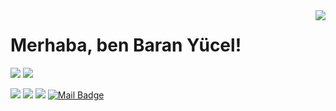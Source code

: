 <img align='right' src="https://github-readme-stats.vercel.app/api?username=cobanov&show_icons=true">

# Merhaba, ben Baran Yücel!

[![](https://medium.com/@baranyucel)](https://twitter.com/zbaranyucel)
[![](https://img.shields.io/github/followers/cobanov?style=social)](https://github.com/baranyucel)


[![](https://img.shields.io/badge/twitter-%231DA1F2.svg?&style=for-the-badge&logo=twitter&logoColor=white)](https://twitter.com/zbaranyucel)
[![](https://img.shields.io/badge/linkedin-%230077B5.svg?&style=for-the-badge&logo=linkedin&logoColor=white)](https://www.linkedin.com/in/zeki-baran-y%C3%BCcel-0786b3aa/)
[![](https://img.shields.io/badge/medium-%2312100E.svg?&style=for-the-badge&logo=medium&logoColor=white)](https://medium.com/@baranyucel)
[![Mail Badge](https://img.shields.io/badge/mertcobanov@gmail.com-c14438?style=for-the-badge&logo=Gmail&logoColor=white&link=mailto:yucelzekibaran@gmail.com)](mailto:yucelzekibaran@gmail.com)
